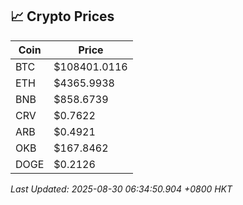 ## 📈 Crypto Prices

| Coin | Price |
| ---- | ----- |
| BTC | $108401.0116 |
| ETH | $4365.9938 |
| BNB | $858.6739 |
| CRV | $0.7622 |
| ARB | $0.4921 |
| OKB | $167.8462 |
| DOGE | $0.2126 |

_Last Updated: 2025-08-30 06:34:50.904 +0800 HKT_